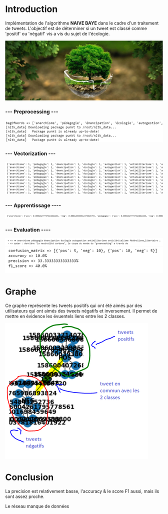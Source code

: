 # Introduction
Implémentation de l'algorithme **NAIVE BAYE** dans le cadre d'un traitement de tweets. L'objectif est de déterminer si un tweet est classé comme 'positif' ou 'négatif' vis a vis du sujet de l'écologie.

![1](img/intro.JPG)

### --- Preprocessing ---
![1](img/1.PNG)

### --- Vectorization ---
![2](img/2.PNG)

### --- Apprentissage ----
![3](img/3.PNG)

### --- Evaluation ----
![4](img/4.1.PNG)
![5](img/4.2.PNG)

# Graphe
Ce graphe représente les tweets positifs qui ont été aimés par des utilisateurs qui ont aimés des tweets négatifs et inversement.
Il permet de mettre en évidence les évuentels liens entre les 2 classes.

![6](img/5.png)

# Conclusion
La precision est relativement basse, l'accuracy & le score F1 aussi, mais ils sont assez proche.

Le réseau manque de données
